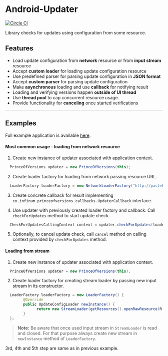 Android-Updater
=================
[![Circle CI](https://circleci.com/gh/infinum/Android-Updater.svg?style=svg&circle-token=cb8ad23c030527474dd91da95b8f1f3b56fa0022)](https://circleci.com/gh/infinum/Android-Updater)

Library checks for updates using configuration from some resource.

Features
--------
  * Load update configuration from **network** resource or from **input stream** resource
  * Accept **custom loader** for loading update configuration resource
  * Use predefined parser for parsing update configuration in **JSON format**
  * Accept **custom parser** for parsing update configuration
  * Make **asynchronous** loading and use **callback** for notifying result
  * Loading and verifying versions happen **outside of UI thread**
  * Use **thread pool** to cap concurrent resource usage.
  * Provide functionality for **canceling** once started verifications

----------

Examples
-------------
Full example application is available [here](ExampleApp).

#### Most common usage - loading from network resource
1. Create new instance of updater associated with application context.
```java
  PrinceOfVersions updater = new PrinceOfVersions(this);
```
2. Create loader factory for loading from network passing resource URL.
```java
  LoaderFactory loaderFactory = new NetworkLoaderFactory("http://pastebin.com/raw/41N8stUD");
```
3. Create concrete callback for result implementing <code>co.infinum.princeofversions.callbacks.UpdaterCallback</code> interface.

4. Use updater with previously created loader factory and callback. Call <code>checkForUpdates</code> method to start update check.
```java
  CheckForUpdatesCallingContext context = updater.checkForUpdates(loaderFactory, callback);
```
5. Optionally, to cancel update check, call <code>cancel</code> method on calling context provided by <code>checkForUpdates</code> method.


#### Loading from stream
1. Create new instance of updater associated with application context.
```java
  PrinceOfVersions updater = new PrinceOfVersions(this);
```
2. Create loader factory for creating stream loader by passing new input stream in its constructor.
```java
  LoaderFactory loaderFactory = new LoaderFactory() {
        @Override
        public UpdateConfigLoader newInstance() {
              return new StreamLoader(getResources().openRawResource(R.raw.update));
        }
  };
```
> **Note:**
> Be aware that once used input stream in <code>StreamLoader</code> is read and closed. For that purpose always create new stream in <code>newInstance</code> method of <code>LoaderFactory</code>.

3rd, 4th and 5th step are same as in previous example.
